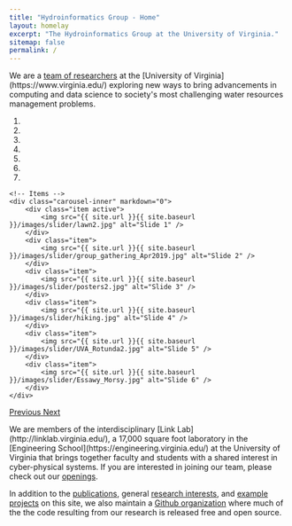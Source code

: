 ```yaml
---
title: "Hydroinformatics Group - Home"
layout: homelay
excerpt: "The Hydroinformatics Group at the University of Virginia."
sitemap: false
permalink: /
---
```


<p align="left" padding-bottom="10px">
 We are a <a href="{{ site.url }}{{ site.baseurl }}/team">team of researchers</a> at the [University of Virginia](https://www.virginia.edu/) exploring new ways to bring advancements in computing and data science to society's most challenging water resources management problems.
</p>

<div markdown="0" id="carousel" class="carousel slide" data-ride="carousel" data-interval="5000" data-pause="hover" >
    <!-- Menu -->
    <ol class="carousel-indicators">
        <li data-target="#carousel" data-slide-to="0" class="active"></li>
        <li data-target="#carousel" data-slide-to="1"></li>
        <li data-target="#carousel" data-slide-to="2"></li>
        <li data-target="#carousel" data-slide-to="3"></li>
        <li data-target="#carousel" data-slide-to="4"></li>
        <li data-target="#carousel" data-slide-to="5"></li>
        <li data-target="#carousel" data-slide-to="6"></li>
    </ol>

    <!-- Items -->
    <div class="carousel-inner" markdown="0">
        <div class="item active">
            <img src="{{ site.url }}{{ site.baseurl }}/images/slider/lawn2.jpg" alt="Slide 1" />
        </div>
        <div class="item">
            <img src="{{ site.url }}{{ site.baseurl }}/images/slider/group_gathering_Apr2019.jpg" alt="Slide 2" />
        </div>
        <div class="item">
            <img src="{{ site.url }}{{ site.baseurl }}/images/slider/posters2.jpg" alt="Slide 3" />
        </div>
        <div class="item">
            <img src="{{ site.url }}{{ site.baseurl }}/images/slider/hiking.jpg" alt="Slide 4" />
        </div>
        <div class="item">
            <img src="{{ site.url }}{{ site.baseurl }}/images/slider/UVA_Rotunda2.jpg" alt="Slide 5" />
        </div>
        <div class="item">
            <img src="{{ site.url }}{{ site.baseurl }}/images/slider/Essawy_Morsy.jpg" alt="Slide 6" />
        </div>
    </div>
  <a class="left carousel-control" href="#carousel" role="button" data-slide="prev">
    <span class="glyphicon glyphicon-chevron-left" aria-hidden="true"></span>
    <span class="sr-only">Previous</span>
  </a>
  <a class="right carousel-control" href="#carousel" role="button" data-slide="next">
    <span class="glyphicon glyphicon-chevron-right" aria-hidden="true"></span>
    <span class="sr-only">Next</span>
  </a>
</div>

<p align="left">
We are members of the interdisciplinary [Link Lab](http://linklab.virginia.edu/), a 17,000 square foot laboratory in the [Engineering School](https://engineering.virginia.edu/) at the University of Virginia that brings together faculty and students with a shared interest in cyber-physical systems. If you are interested in joining our team, please check out our <a href="{{ site.url }}{{ site.baseurl }}/openings">openings</a>.
</p>

<p align="left">
In addition to the <a href="{{ site.url }}{{ site.baseurl }}/publications">publications</a>, general <a href="{{ site.url }}{{ site.baseurl }}/research">research interests</a>, and <a href="{{ site.url }}{{ site.baseurl }}/projects">example projects</a> on this site, we also maintain a <a href="https://github.com/uva-hydroinformatics" target="_blank" >Github organization<a/> where much of the the code resulting from our research is released free and open source.
</p>

